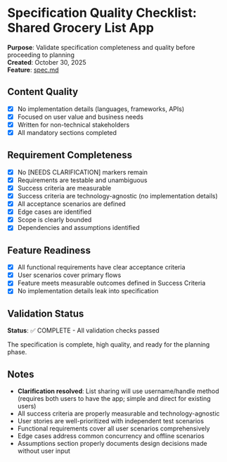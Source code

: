 # Specification Quality Checklist: Shared Grocery List App

**Purpose**: Validate specification completeness and quality before proceeding to planning  
**Created**: October 30, 2025  
**Feature**: [spec.md](../spec.md)

## Content Quality

- [x] No implementation details (languages, frameworks, APIs)
- [x] Focused on user value and business needs
- [x] Written for non-technical stakeholders
- [x] All mandatory sections completed

## Requirement Completeness

- [x] No [NEEDS CLARIFICATION] markers remain
- [x] Requirements are testable and unambiguous
- [x] Success criteria are measurable
- [x] Success criteria are technology-agnostic (no implementation details)
- [x] All acceptance scenarios are defined
- [x] Edge cases are identified
- [x] Scope is clearly bounded
- [x] Dependencies and assumptions identified

## Feature Readiness

- [x] All functional requirements have clear acceptance criteria
- [x] User scenarios cover primary flows
- [x] Feature meets measurable outcomes defined in Success Criteria
- [x] No implementation details leak into specification

## Validation Status

**Status**: ✅ COMPLETE - All validation checks passed

The specification is complete, high quality, and ready for the planning phase.

## Notes

- **Clarification resolved**: List sharing will use username/handle method (requires both users to have the app; simple and direct for existing users)
- All success criteria are properly measurable and technology-agnostic
- User stories are well-prioritized with independent test scenarios
- Functional requirements cover all user scenarios comprehensively
- Edge cases address common concurrency and offline scenarios
- Assumptions section properly documents design decisions made without user input
